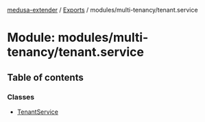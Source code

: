 [medusa-extender](../README.md) / [Exports](../modules.md) / modules/multi-tenancy/tenant.service

# Module: modules/multi-tenancy/tenant.service

## Table of contents

### Classes

- [TenantService](../classes/modules_multi_tenancy_tenant_service.TenantService.md)
